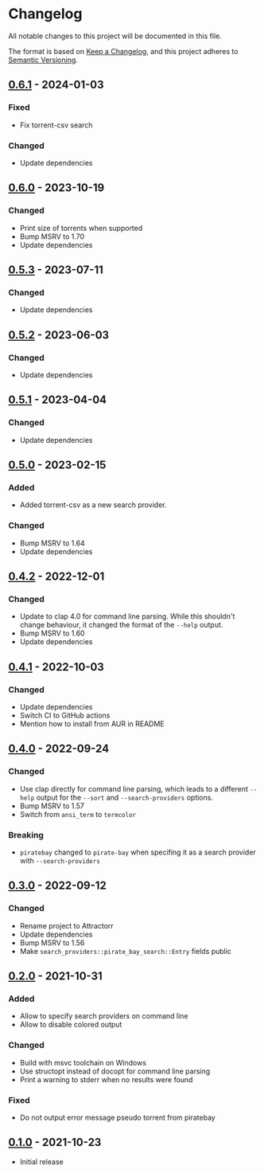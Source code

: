 # Changelog
All notable changes to this project will be documented in this file.

The format is based on [Keep a Changelog](https://keepachangelog.com/en/1.0.0/),
and this project adheres to [Semantic Versioning](https://semver.org/spec/v2.0.0.html).

## [0.6.1] - 2024-01-03

### Fixed

 * Fix torrent-csv search

### Changed

 * Update dependencies

## [0.6.0] - 2023-10-19

### Changed

 * Print size of torrents when supported
 * Bump MSRV to 1.70
 * Update dependencies

## [0.5.3] - 2023-07-11

### Changed

 * Update dependencies

## [0.5.2] - 2023-06-03

### Changed

 * Update dependencies

## [0.5.1] - 2023-04-04

### Changed

 * Update dependencies

## [0.5.0] - 2023-02-15

### Added

 * Added torrent-csv as a new search provider.

### Changed

 * Bump MSRV to 1.64
 * Update dependencies

## [0.4.2] - 2022-12-01

### Changed

 * Update to clap 4.0 for command line parsing. While this shouldn't change
   behaviour, it changed the format of the `--help` output.
 * Bump MSRV to 1.60
 * Update dependencies

## [0.4.1] - 2022-10-03

### Changed

 * Update dependencies
 * Switch CI to GitHub actions
 * Mention how to install from AUR in README

## [0.4.0] - 2022-09-24

### Changed

 * Use clap directly for command line parsing, which leads to a different
   `--help` output for the `--sort` and `--search-providers` options.
 * Bump MSRV to 1.57
 * Switch from `ansi_term` to `termcolor`

### Breaking

 * `piratebay` changed to `pirate-bay` when specifing it as a search provider
   with `--search-providers` 

## [0.3.0] - 2022-09-12

### Changed

 * Rename project to Attractorr
 * Update dependencies
 * Bump MSRV to 1.56
 * Make `search_providers::pirate_bay_search::Entry` fields public

## [0.2.0] - 2021-10-31

### Added 

 * Allow to specify search providers on command line
 * Allow to disable colored output

### Changed

 * Build with msvc toolchain on Windows
 * Use structopt instead of docopt for command line parsing
 * Print a warning to stderr when no results were found

### Fixed

 * Do not output error message pseudo torrent from piratebay

## [0.1.0] - 2021-10-23

 * Initial release


[Unreleased]: https://github.com/rnestler/attractorr/compare/v0.6.1...HEAD
[0.6.1]: https://github.com/rnestler/attractorr/compare/v0.6.0...v0.6.1
[0.6.0]: https://github.com/rnestler/attractorr/compare/v0.5.3...v0.6.0
[0.5.3]: https://github.com/rnestler/attractorr/compare/v0.5.2...v0.5.3
[0.5.2]: https://github.com/rnestler/attractorr/compare/v0.5.1...v0.5.2
[0.5.1]: https://github.com/rnestler/attractorr/compare/v0.5.0...v0.5.1
[0.5.0]: https://github.com/rnestler/attractorr/compare/v0.4.2...v0.5.0
[0.4.2]: https://github.com/rnestler/attractorr/compare/v0.4.1...v0.4.2
[0.4.1]: https://github.com/rnestler/attractorr/compare/v0.4.0...v0.4.1
[0.4.0]: https://github.com/rnestler/attractorr/compare/v0.3.0...v0.4.0
[0.3.0]: https://github.com/rnestler/attractorr/compare/v0.2.0...v0.3.0
[0.2.0]: https://github.com/rnestler/attractorr/compare/v0.1.0...v0.2.0
[0.1.0]: https://github.com/rnestler/attractorr/releases/tag/v0.1.0
